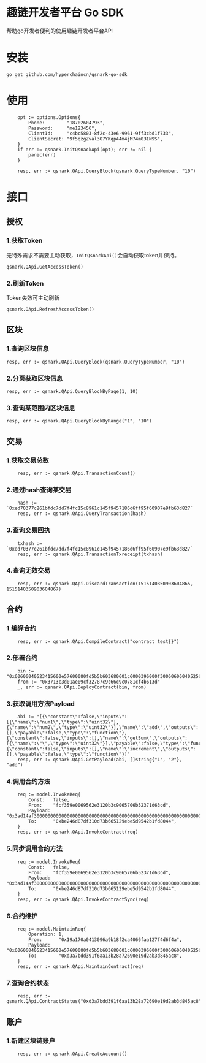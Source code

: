# 趣链开发者平台 Go SDK
帮助go开发者便利的使用趣链开发者平台API
# 安装
```
go get github.com/hyperchaincn/qsnark-go-sdk
```
# 使用
```
	opt := options.Options{
		Phone:        "18702604793",
		Password:     "me123456",
		ClientId:     "c4bc5803-8f2c-43e6-9961-9ff3cbd1f733",
		ClientSecret: "9f5qzgZval3O7YKqp44m4jM74m03IN9S",
	}
	if err := qsnark.InitQsnackApi(opt); err != nil {
		panic(err)
	}

    resp, err := qsnark.QApi.QueryBlock(qsnark.QueryTypeNumber, "10")
```

# 接口
## 授权
### 1.获取Token
无特殊需求不需要主动获取，`InitQsnackApi()`会自动获取token并保持。
```
qsnark.QApi.GetAccessToken()
```

### 2.刷新Token
Token失效可主动刷新
```
qsnark.QApi.RefreshAccessToken()
```

## 区块
### 1.查询区块信息
```
resp, err := qsnark.QApi.QueryBlock(qsnark.QueryTypeNumber, "10")
```

### 2.分页获取区块信息
```
resp, err := qsnark.QApi.QueryBlockByPage(1, 10)
```

### 3.查询某范围内区块信息
```
resp, err := qsnark.QApi.QueryBlockByRange("1", "10")
```

## 交易
### 1.获取交易总数
```
	resp, err := qsnark.QApi.TransactionCount()
```

### 2.通过hash查询某交易
```
	hash := `0xed70377c261bfdc7dd7f4fc15c8961c145f9457186d6ff95f60907e9fb63d827`
	resp, err := qsnark.QApi.QueryTransaction(hash)
```

### 3.查询交易回执
```
	txhash := `0xed70377c261bfdc7dd7f4fc15c8961c145f9457186d6ff95f60907e9fb63d827`
	resp, err := qsnark.QApi.TransactionTxreceipt(txhash)
```

### 4.查询无效交易
```
	resp, err := qsnark.QApi.DiscardTransaction(1515140350903604865, 1515140350903604867)
```

## 合约
### 1.编译合约
```
	resp, err := qsnark.QApi.CompileContract("contract test{}")
```

### 2.部署合约
```
	bin := "0x60606040523415600e57600080fd5b5b603680601c6000396000f30060606040525b600080fd00a165627a7a72305820b4c36b8b61723f302432d246407a061599017f8607ed26f1c053b5ecc63a54200029"
	from := "0x3713c3d01ae09cf32787c9c66c9c0781cf4b613d"
	_, err := qsnark.QApi.DeployContract(bin, from)
```

### 3.获取调用方法Payload
```
	abi := "[{\"constant\":false,\"inputs\":[{\"name\":\"num1\",\"type\":\"uint32\"},{\"name\":\"num2\",\"type\":\"uint32\"}],\"name\":\"add\",\"outputs\":[],\"payable\":false,\"type\":\"function\"},{\"constant\":false,\"inputs\":[],\"name\":\"getSum\",\"outputs\":[{\"name\":\"\",\"type\":\"uint32\"}],\"payable\":false,\"type\":\"function\"},{\"constant\":false,\"inputs\":[],\"name\":\"increment\",\"outputs\":[],\"payable\":false,\"type\":\"function\"}]"
	resp, err := qsnark.QApi.GetPayload(abi, []string{"1", "2"}, "add")
```

### 4.调用合约方法
```
	req := model.InvokeReq{
		Const:   false,
		From:    "fcf359e0069562e3120b3c9065706b52371d63cd",
		Payload: "0x3ad14af300000000000000000000000000000000000000000000000000000000000000010000000000000000000000000000000000000000000000000000000000000002",
		To:      "0xbe246d87df310d73b665129ebe5d9542b1fd8044",
	}
	resp, err := qsnark.QApi.InvokeContract(req)
```

### 5.同步调用合约方法
```
	req := model.InvokeReq{
		Const:   false,
		From:    "fcf359e0069562e3120b3c9065706b52371d63cd",
		Payload: "0x3ad14af300000000000000000000000000000000000000000000000000000000000000010000000000000000000000000000000000000000000000000000000000000002",
		To:      "0xbe246d87df310d73b665129ebe5d9542b1fd8044",
	}
	resp, err := qsnark.QApi.InvokeContractSync(req)
```

### 6.合约维护
```
	req := model.MaintainReq{
		Operation: 1,
		From:      "0x19a170a0413096a9b18f2ca4066faa127f4d6f4a",
		Payload:   "0x60606040523415600e57600080fd5b5b603680601c6000396000f30060606040525b600080fd00a165627a7a72305820b4c36b8b61723f302432d246407a061599017f8607ed26f1c053b5ecc63a54200029",
		To:        "0xd3a7bdd391f6aa13b28a72690e19d2ab3d845ac8",
	}
	resp, err := qsnark.QApi.MaintainContract(req)
```

### 7.查询合约状态
```
	resp, err := qsnark.QApi.ContractStatus("0xd3a7bdd391f6aa13b28a72690e19d2ab3d845ac8")
```

## 账户
### 1.新建区块链账户
```
	resp, err := qsnark.QApi.CreateAccount()
```




